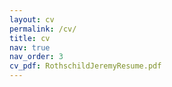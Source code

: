 ```yaml
---
layout: cv
permalink: /cv/
title: cv
nav: true
nav_order: 3
cv_pdf: RothschildJeremyResume.pdf
---
```

